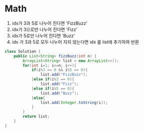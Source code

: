 # Math
1. idx가 3과 5로 나누어 진다면 'FizzBuzz'
2. idx가 3으로만 나누어 진다면 'Fizz'
3. idx가 5로만 나누어 진다면 'Buzz'
4. idx 가 3과 5로 모두 나누어 지지 않는다면 idx 를 list에 추가하여 반환


```java
class Solution {
    public List<String> fizzBuzz(int n) {
        ArrayList<String> list = new ArrayList<>();
        for(int i=1; i<=n; i++){
            if(i%3 == 0 && i%5 == 0){
                list.add("FizzBuzz");
            }else if(i%3 == 0){
                list.add("Fizz");
            }else if(i%5 == 0){
                list.add("Buzz");
            }else{
                list.add(Integer.toString(i));
            }
        }
        return list;
    }
}
```
